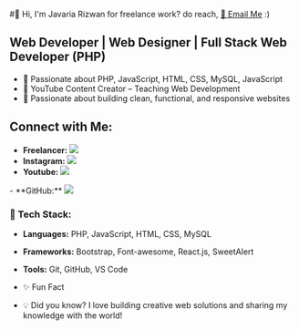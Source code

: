 #👋 Hi, I'm Javaria Rizwan
for freelance work? do reach, [📧 Email Me](mailto:javariarizwan332@gmail.com) :)

## Web Developer | Web Designer | Full Stack Web Developer (PHP)
- 🚀 Passionate about PHP, JavaScript, HTML, CSS, MySQL, JavaScript  
- 🎥 YouTube Content Creator – Teaching Web Development  
- 🎯 Passionate about building clean, functional, and responsive websites  

## Connect with Me:
- **Freelancer:**  <a href="https://www.freelancer.com/u/JavariaRizwan?frm=JavariaRizwan&sb=t"><img src="https://img.shields.io/badge/Freelancer-0074CC?style=for-the-badge&logo=freelancer"></a>
- **Instagram:** <a href="https://www.instagram.com/javaria_rizwan786?igsh=cjlxMW1mNmVrM2pp"><img src="https://img.shields.io/badge/Instagram-E4405F?style=for-the-badge&logo=instagram&logoColor=white"></a> 
- **Youtube:**  <a href="https://youtube.com/@greatcodehub?si=_LojwdOZMjwS3tR3" target="_blank">
  <img src="https://img.shields.io/badge/YouTube-FF0000?style=for-the-badge&logo=youtube&logoColor=white">
</a>
- **GitHub:**  <a href="https://github.com/JavariaRizwan"><img src="https://img.shields.io/badge/GitHub-181717?style=for-the-badge&logo=github&logoColor=white"></a>

### 🚀 Tech Stack:  
- **Languages:** PHP, JavaScript, HTML, CSS, MySQL  
- **Frameworks:** Bootstrap, Font-awesome, React.js, SweetAlert  
- **Tools:** Git, GitHub, VS Code

- ✨ Fun Fact
- 💡 Did you know? I love building creative web solutions and sharing my knowledge with the world!
